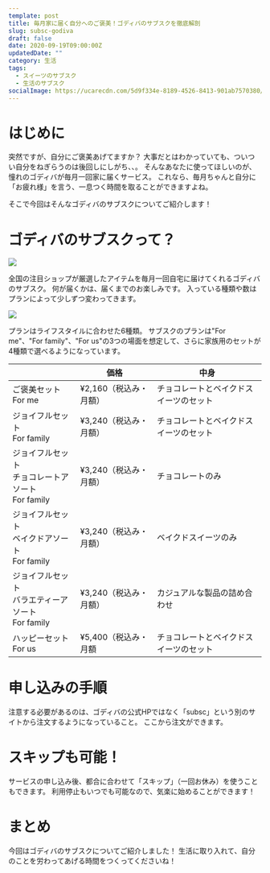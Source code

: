 ```yaml
---
template: post
title: 毎月家に届く自分へのご褒美！ゴディバのサブスクを徹底解剖
slug: subsc-godiva
draft: false
date: 2020-09-19T09:00:00Z
updatedDate: ""
category: 生活
tags:
  - スイーツのサブスク
  - 生活のサブスク
socialImage: https://ucarecdn.com/5d9f334e-8189-4526-8413-901ab7570380/CanvaDarkChocolateCookies.jpg
---
```


# はじめに
突然ですが、自分にご褒美あげてますか？
大事だとはわかっていても、ついつい自分をねぎらうのは後回しにしがち、、。
そんなあなたに使ってほしいのが、憧れのゴディバが毎月一回家に届くサービス。
これなら、毎月ちゃんと自分に「お疲れ様」を言う、一息つく時間を取ることができますよね。

そこで今回はそんなゴディバのサブスクについてご紹介します！

# ゴディバのサブスクって？
![](https://ucarecdn.com/965d1d4d-a3a2-432a-acf0-8928b50728cf/S__4202504.jpg)

全国の注目ショップが厳選したアイテムを毎月一回自宅に届けてくれるゴディバのサブスク。
何が届くかは、届くまでのお楽しみです。
入っている種類や数はプランによって少しずつ変わってきます。

![](https://ucarecdn.com/66c102a1-9a0d-4dd4-a8c6-d427d062f10b/S__4202505.jpg)

プランはライフスタイルに合わせた6種類。
サブスクのプランは"For me"、"For family"、"For us"の3つの場面を想定して、さらに家族用のセットが4種類で選べるようになっています。

|  | 価格 | 中身 |
| --- | --- | --- |
| ご褒美セット<br>For me | ¥2,160（税込み・月額） | チョコレートとベイクドスイーツのセット |
| ジョイフルセット<br>For family | ¥3,240（税込み・月額） | チョコレートとベイクドスイーツのセット |
| ジョイフルセット<br>チョコレートアソート<br>For family | ¥3,240（税込み・月額） | チョコレートのみ |
| ジョイフルセット<br>ベイクドアソート<br>For family | ¥3,240（税込み・月額） | ベイクドスイーツのみ |
| ジョイフルセット<br>バラエティーアソート<br>For family | ¥3,240（税込み・月額） | カジュアルな製品の詰め合わせ |
| ハッピーセット<br>For us | ¥5,400（税込み・月額 | チョコレートとベイクドスイーツのセット |


# 申し込みの手順

注意する必要があるのは、ゴディバの公式HPではなく「subsc」という別のサイトから注文するようになっていること。
ここから注文ができます。

# スキップも可能！

サービスの申し込み後、都合に合わせて「スキップ」（一回お休み）を使うこともできます。
利用停止もいつでも可能なので、気楽に始めることができます！

# まとめ
今回はゴディバのサブスクについてご紹介しました！
生活に取り入れて、自分のことを労わってあげる時間をつくってくださいね！

